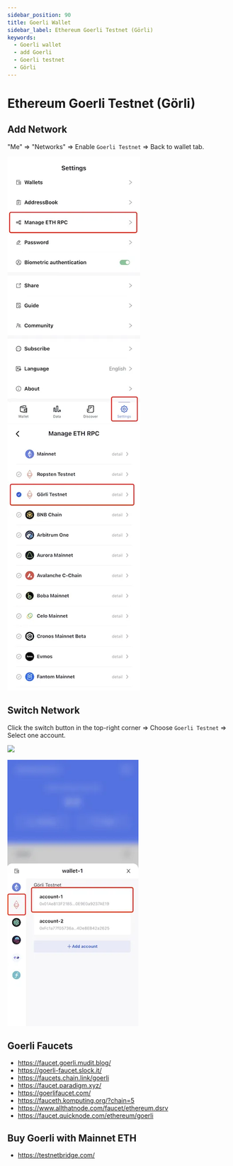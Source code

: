 ```yaml
---
sidebar_position: 90
title: Goerli Wallet
sidebar_label: Ethereum Goerli Testnet (Görli)
keywords:
  - Goerli wallet
  - add Goerli
  - Goerli testnet
  - Görli
---
```


# Ethereum Goerli Testnet (Görli)

## Add Network
"Me" => "Networks" => Enable `Goerli Testnet` => Back to wallet tab.

![](../img/manage-eth-rpc.webp)![](../img/add-goerli.webp)


## Switch Network
Click the switch button in the top-right corner => Choose `Goerli Testnet` => Select one account.

<img src="/img/docs/switch-entrance.webp" width="320" />

![](../img/switch-goerli.webp)


## Goerli Faucets
* https://faucet.goerli.mudit.blog/
* https://goerli-faucet.slock.it/
* ​https://faucets.chain.link/goerli
* ​https://faucet.paradigm.xyz/
* https://goerlifaucet.com/
* https://fauceth.komputing.org/?chain=5
* https://www.allthatnode.com/faucet/ethereum.dsrv
* https://faucet.quicknode.com/ethereum/goerli

## Buy Goerli with Mainnet ETH
* https://testnetbridge.com/